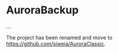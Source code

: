 # AuroraBackup
...

The project has been renamed and move to https://github.com/siweia/AuroraClassic.
